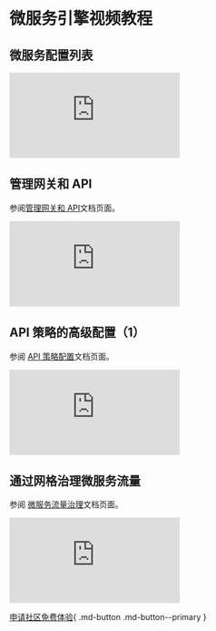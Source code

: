 # 微服务引擎视频教程

## 微服务配置列表

<div class="responsive-video-container">
<iframe src="https://harbor-test2.cn-sh2.ufileos.com/docs/videos/create-config.mp4" scrolling="no" border="0" frameborder="no" framespacing="0" allowfullscreen="true"> </iframe>
</div>

## 管理网关和 API

参阅[管理网关和 API](../skoala/ms-gateway/api/add-api.md)文档页面。

<div class="responsive-video-container">
<iframe src="https://harbor-test2.cn-sh2.ufileos.com/docs/videos/gateway%26api.mp4" scrolling="no" border="0" frameborder="no" framespacing="0" allowfullscreen="true"> </iframe>
</div>

## API 策略的高级配置（1）

参阅 [API 策略配置](../skoala/ms-gateway/api/api-policy.md)文档页面。

<div class="responsive-video-container">
<iframe src="https://harbor-test2.cn-sh2.ufileos.com/docs/videos/apipolicy1.mp4" scrolling="no" border="0" frameborder="no" framespacing="0" allowfullscreen="true"> </iframe>
</div>

## 通过网格治理微服务流量

参阅 [微服务流量治理](../mspider/03UserGuide/02TrafficGovernance/README.md)文档页面。

<div class="responsive-video-container">
<iframe src="https://harbor-test2.cn-sh2.ufileos.com/docs/videos/traffic-governance.mp4" scrolling="no" border="0" frameborder="no" framespacing="0" allowfullscreen="true"> </iframe>
</div>

[申请社区免费体验](../dce/license0.md){ .md-button .md-button--primary }
